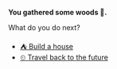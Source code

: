 **You gathered some woods 🌳.**

What do you do next?

- [⛺ Build a house](3-1.md) 
- [⏲ Travel back to the future](1.md)